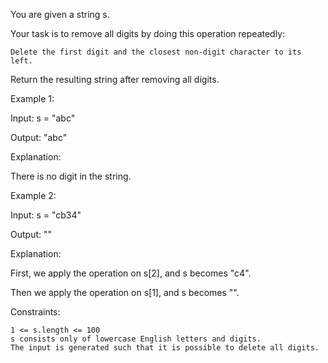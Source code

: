 You are given a string s.

Your task is to remove all digits by doing this operation repeatedly:

    Delete the first digit and the closest non-digit character to its left.

Return the resulting string after removing all digits.

 

Example 1:

Input: s = "abc"

Output: "abc"

Explanation:

There is no digit in the string.

Example 2:

Input: s = "cb34"

Output: ""

Explanation:

First, we apply the operation on s[2], and s becomes "c4".

Then we apply the operation on s[1], and s becomes "".

 

Constraints:

    1 <= s.length <= 100
    s consists only of lowercase English letters and digits.
    The input is generated such that it is possible to delete all digits.


